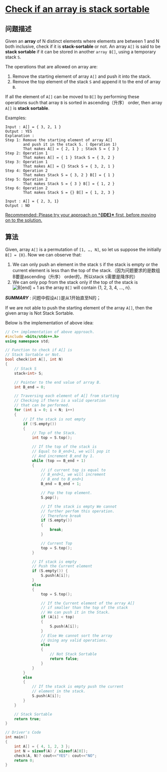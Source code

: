 # [Check if an array is stack sortable](https://www.geeksforgeeks.org/check-array-stack-sortable/)

## 问题描述

Given an **array** of N distinct elements where elements are between 1 and N both inclusive, check if it is **stack-sortable** or not. An array `A[]` is said to be **stack sortable** if it can be stored in another `array B[]`, using a temporary stack `S`.

The operations that are allowed on array are:

1. Remove the starting element of array `A[]` and push it into the stack.
2. Remove the top element of the stack `S` and append it to the end of array `B`.

If all the element of `A[]` can be moved to `B[]` by performing these operations such that array `B` is sorted in ascending（升序） order, then array `A[]` is **stack sortable**.



 Examples: 

```
Input : A[] = { 3, 2, 1 }
Output : YES
Explanation : 
Step 1: Remove the starting element of array A[] 
        and push it in the stack S. ( Operation 1)
        That makes A[] = { 2, 1 } ; Stack S = { 3 }
Step 2: Operation 1
        That makes A[] = { 1 } Stack S = { 3, 2 }
Step 3: Operation 1
        That makes A[] = {} Stack S = { 3, 2, 1 }
Step 4: Operation 2
        That makes Stack S = { 3, 2 } B[] = { 1 }
Step 5: Operation 2
        That makes Stack S = { 3 } B[] = { 1, 2 }
Step 6: Operation 2
        That makes Stack S = {} B[] = { 1, 2, 3 }
  
Input : A[] = { 2, 3, 1}
Output : NO
```

[Recommended: Please try your approach on ***{IDE}\*** first, before moving on to the solution.](https://ide.geeksforgeeks.org/)

## 算法

 Given, array `A[]` is a permutation of `[1, …, N]`, so let us suppose the initially `B[] = {0}`. Now we can observe that: 

1. We can only push an element in the stack `S` if the stack is empty or the current element is less than the top of the stack.（因为问题要求的是数组B要是ascending（升序） order的，所以stack `S`需要是降序的）
2. We can only pop from the stack only if the top of the stack is ![B[end] + 1](https://www.geeksforgeeks.org/wp-content/ql-cache/quicklatex.com-47cda539e896bdb6d65b750c2119b430_l3.svg) as the array `B[]` will contain {1, 2, 3, 4, …, n}.

***SUMMARY*** : 问题中假设`A[]`是从1开始直至N的；

If we are not able to push the starting element of the array `A[]`, then the given array is Not Stack Sortable.

Below is the implementation of above idea:



```c++
// C++ implementation of above approach. 
#include <bits/stdc++.h> 
using namespace std; 

// Function to check if A[] is 
// Stack Sortable or Not. 
bool check(int A[], int N) 
{ 
	// Stack S 
	stack<int> S; 

	// Pointer to the end value of array B. 
	int B_end = 0; 

	// Traversing each element of A[] from starting 
	// Checking if there is a valid operation 
	// that can be performed. 
	for (int i = 0; i < N; i++) 
	{ 
		// If the stack is not empty 
		if (!S.empty()) 
		{ 
			// Top of the Stack. 
			int top = S.top(); 

			// If the top of the stack is 
			// Equal to B_end+1, we will pop it 
			// And increment B_end by 1. 
			while (top == B_end + 1) 
			{ 
				// if current top is equal to 
				// B_end+1, we will increment 
				// B_end to B_end+1 
				B_end = B_end + 1; 

				// Pop the top element. 
				S.pop(); 

				// If the stack is empty We cannot 
				// further perfom this operation. 
				// Therefore break 
				if (S.empty()) 
				{ 
					break; 
				} 

				// Current Top 
				top = S.top(); 
			} 

			// If stack is empty 
			// Push the Current element 
			if (S.empty()) { 
				S.push(A[i]); 
			} 
			else
			{ 
				top = S.top(); 

				// If the Current element of the array A[] 
				// if smaller than the top of the stack 
				// We can push it in the Stack. 
				if (A[i] < top) 
				{ 
					S.push(A[i]); 
				} 
				// Else We cannot sort the array 
				// Using any valid operations. 
				else
				{ 
					// Not Stack Sortable 
					return false; 
				} 
			} 
		} 
		else
		{ 
			// If the stack is empty push the current 
			// element in the stack. 
			S.push(A[i]); 
		} 
	} 

	// Stack Sortable 
	return true; 
} 

// Driver's Code 
int main() 
{ 
	int A[] = { 4, 1, 2, 3 }; 
	int N = sizeof(A) / sizeof(A[0]); 
	check(A, N)? cout<<"YES": cout<<"NO"; 
	return 0; 
} 

```


